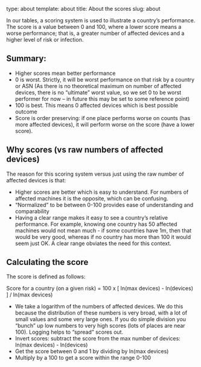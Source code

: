 type: about
template: about
title:  About the scores
slug: about

In our tables, a scoring system is used to illustrate a country’s performance. The score is a value between 0 and 100, where a lower score means a worse performance; that is, a greater number of affected devices and a higher level of risk or infection.

## Summary:
* Higher scores mean better performance
* 0 is worst. Strictly, it will be worst performance on that risk by a country or ASN (As there is no theoretical maximum on number of affected devices, there is no “ultimate” worst value, so we set 0 to be worst performer for now – in future this may be set to some reference point)
* 100 is best. This means 0 affected devices which is best possible outcome
* Score is order preserving: if one place performs worse on counts (has more affected devices), it will perform worse on the score (have a lower score).

## Why scores (vs raw numbers of affected devices)
The reason for this scoring system versus just using the raw number of affected devices is that:

* Higher scores are better which is easy to understand. For numbers of affected machines it is the opposite, which can be confusing.
* “Normalized” to be between 0-100 provides ease of understanding and comparability
 * Having a clear range makes it easy to see a country’s relative performance. For example, knowing one country has 50 affected machines would not mean much - if some countries have 1m, then that would be very good, whereas if no country has more than 100 it would seem just OK. A clear range obviates the need for this context.

## Calculating the score
The score is defined as follows:

Score for a country (on a given risk) = 100 x [ ln(max devices) - ln(devices) ] / ln(max devices)

* We take a logarithm of the numbers of affected devices. We do this because the distribution of these numbers is very broad, with a lot of small values and some very large ones. If you do simple division you “bunch” up low numbers to very high scores (lots of places are near 100). Logging helps to “spread” scores out.
* Invert scores: subtract the score from the max number of devices: ln(max devices) - ln(devices)
* Get the score between 0 and 1 by dividing by ln(max devices)
* Multiply by a 100 to get a score within the range 0-100
